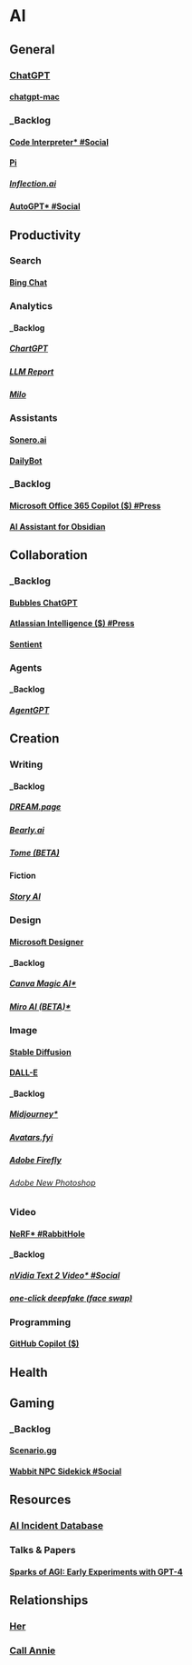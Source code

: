# AI
## General
### [ChatGPT](https://chat.openai.com/auth/login)
#### [chatgpt-mac](https://github.com/vincelwt/chatgpt-mac)
### _Backlog
#### [Code Interpreter* #Social](TBD)
#### [Pi](https://heypi.com/talk)
##### [Inflection.ai](https://inflection.ai/about)
#### [AutoGPT* #Social](TBD)
## Productivity
### Search
#### [Bing Chat](https://survivalcrziest.github.io/ai/notes/productivity/newbing.html)
### Analytics
#### _Backlog
##### [ChartGPT](https://chartgpt.io)
##### [LLM Report](https://llm.report)
##### [Milo](joinmilo.com)
### Assistants
#### [Sonero.ai](https://sonero.ai)
#### [DailyBot](https://www.dailybot.com)
### _Backlog
#### [Microsoft Office 365 Copilot ($) #Press](https://blogs.microsoft.com/blog/2023/03/16/introducing-microsoft-365-copilot-your-copilot-for-work/)
#### [AI Assistant for Obsidian](https://bagerbach.com/blog/obsidian-ai)
## Collaboration
### _Backlog
#### [Bubbles ChatGPT](https://usebubbles.com/chatgpt)
#### [Atlassian Intelligence ($) #Press](https://www.atlassian.com/software/artificial-intelligence)
#### [Sentient](trysentient.com)
### Agents
#### _Backlog
##### [AgentGPT](https://agentgpt.reworkd.ai)
## Creation
### Writing
#### _Backlog
##### [DREAM.page](https://dream.page/waitlist)
##### [Bearly.ai](https://bearly.ai/)
##### [Tome (BETA)](https://beta.tome.app)
#### Fiction
##### [Story AI](https://storyai.cc)
### Design
#### [Microsoft Designer](https://designer.microsoft.com)
#### _Backlog
##### [Canva Magic AI*](TBD)
##### [Miro AI (BETA)*](TBD)
### Image
#### [Stable Diffusion](https://stablediffusionweb.com)
#### [DALL-E](https://openai.com/dall-e-2/)
#### _Backlog
##### [Midjourney*](Discord)
##### [Avatars.fyi](https://www.avatars.fyi)
##### [Adobe Firefly](https://www.adobe.com/sensei/generative-ai/firefly.html)
###### [Adobe New Photoshop](https://www.adobe.com/products/photoshop.html)
### Video
#### [NeRF* #RabbitHole](TBD)
#### _Backlog
##### [nVidia Text 2 Video* #Social](TBD)
##### [one-click deepfake (face swap)](https://github.com/s0md3v/roop)
### Programming
#### [GitHub Copilot ($)](https://github.com/features/copilot)
## Health
## Gaming
### _Backlog
#### [Scenario.gg](https://www.scenario.com)
#### [Wabbit NPC Sidekick #Social](https://twitter.com/jenstine/status/1642732795650011138)
## Resources
### [AI Incident Database](https://incidentdatabase.ai)
### Talks & Papers
#### [Sparks of AGI: Early Experiments with GPT-4](https://www.youtube.com/watch?v=qbIk7-JPB2c)
## Relationships
### [Her](http://www.inlovewith.com/apps/her/)
### [Call Annie](https://callannie.ai)